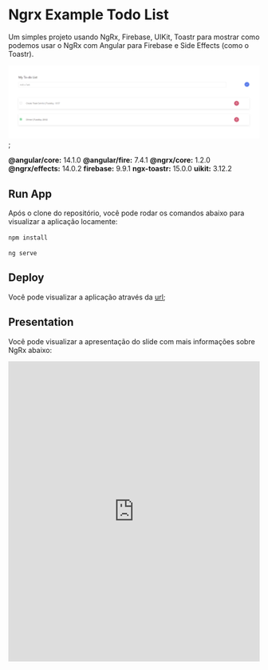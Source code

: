 # Ngrx Example Todo List

Um simples projeto usando NgRx, Firebase, UIKit, Toastr para mostrar como podemos usar o NgRx com Angular para Firebase e Side Effects (como o Toastr).

![My Todo List App](./src/assets/readme/images/My%20Todo%20List.png);

**@angular/core:** 14.1.0
**@angular/fire:** 7.4.1
**@ngrx/core:** 1.2.0
**@ngrx/effects:** 14.0.2
**firebase:** 9.9.1
**ngx-toastr:** 15.0.0
**uikit:** 3.12.2

## Run App

Após o clone do repositório, você pode rodar os comandos abaixo para visualizar a aplicação locamente:

`npm install`

`ng serve`

## Deploy

Você pode visualizar a aplicação através da [url]('https://todo-list-a1eec.web.app/home');

## Presentation

Você pode visualizar a apresentação do slide com mais informações sobre NgRx abaixo:

<iframe src='https://view.officeapps.live.com/op/embed.aspx?src=[https://1drv.ms/p/s!AmHs8XfqlvjYpjF5hu_hx8EdL6Ew?e=wxuFAa]' width='100%' height='600px' frameborder='0'>

